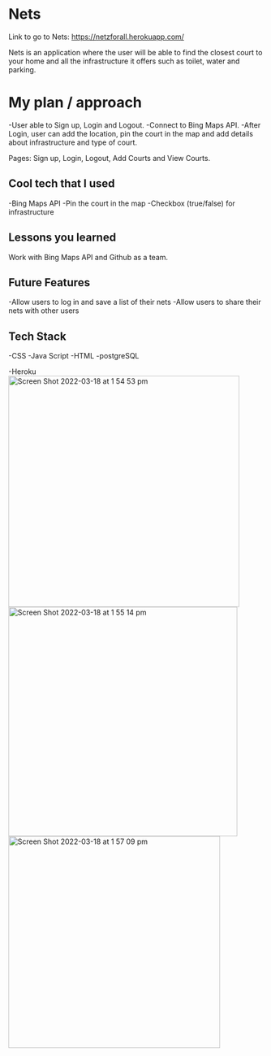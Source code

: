 # Nets
Link to go to Nets: https://netzforall.herokuapp.com/

Nets is an application where the user will be able to find the closest court to your home and all the infrastructure it offers such as toilet, water and parking.

# My plan / approach
-User able to Sign up, Login and Logout.
-Connect to Bing Maps API.
-After Login, user can add the location, pin the court in the map and add details about infrastructure and type of court.

Pages: Sign up, Login, Logout, Add Courts and View Courts.

## Cool tech that I used
-Bing Maps API
-Pin the court in the map
-Checkbox (true/false) for infrastructure

## Lessons you learned
Work with Bing Maps API and Github as a team.

## Future Features
-Allow users to log in and save a list of their nets
-Allow users to share their nets with other users

## Tech Stack
-CSS
-Java Script
-HTML
-postgreSQL

-Heroku<img width="455" alt="Screen Shot 2022-03-18 at 1 54 53 pm" src="https://user-images.githubusercontent.com/94272646/158932285-08fa499c-b0ad-435e-bb78-3210f3f11784.png">
<img width="451" alt="Screen Shot 2022-03-18 at 1 55 14 pm" src="https://user-images.githubusercontent.com/94272646/158932298-72aa3ced-06ec-43b0-9fd7-474529670b20.png">
<img width="417" alt="Screen Shot 2022-03-18 at 1 57 09 pm" src="https://user-images.githubusercontent.com/94272646/158932301-19872138-d7c1-4dc5-b9ec-ea990d22af32.png">
